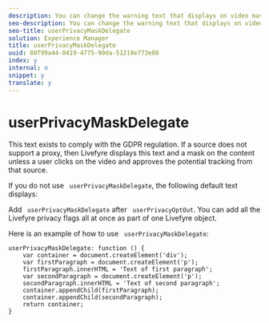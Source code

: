 ```yaml
---
description: You can change the warning text that displays on video masks using .
seo-description: You can change the warning text that displays on video masks using .
seo-title: userPrivacyMaskDelegate
solution: Experience Manager
title: userPrivacyMaskDelegate
uuid: 88f99a44-0419-4775-90da-51218e773e88
index: y
internal: n
snippet: y
translate: y
---
```


# userPrivacyMaskDelegate

This text exists to comply with the GDPR regulation. If a source does not support a proxy, then Livefyre displays this text and a mask on the content unless a user clicks on the video and approves the potential tracking from that source. 

If you do not use ` userPrivacyMaskDelegate`, the following default text displays: 



Add ` userPrivacyMaskDelegate` after ` userPrivacyOptOut`. You can add all the Livefyre privacy flags all at once as part of one Livefyre object.

Here is an example of how to use ` userPrivacyMaskDelegate`:

```
userPrivacyMaskDelegate: function () { 
    var container = document.createElement('div'); 
    var firstParagraph = document.createElement('p'); 
    firstParagraph.innerHTML = 'Text of first paragraph'; 
    var secondParagraph = document.createElement('p'); 
    secondParagraph.innerHTML = 'Text of second paragraph'; 
    container.appendChild(firstParagraph); 
    container.appendChild(secondParagraph); 
    return container; 
}
```

